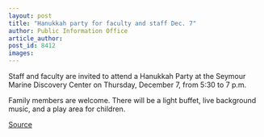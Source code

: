 ```yaml
---
layout: post
title: "Hanukkah party for faculty and staff Dec. 7"
author: Public Information Office
article_author: 
post_id: 8412
images:
---
```


<a name="content" id="content"></a>
<p>
  Staff and faculty are invited to attend a Hanukkah Party at the Seymour Marine Discovery Center on Thursday, December 7, from 5:30 to 7 p.m.
</p>
<p>
  Family members are welcome. There will be a light buffet, live background music, and a play area for children.
</p>
<p><a href="http://www1.ucsc.edu/currents/06-07/11-27/brief-hanukkah.asp" title="Permalink to brief-hanukkah">Source</a></p>
